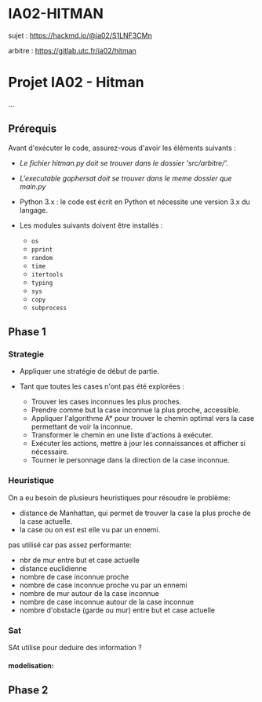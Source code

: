 # IA02-HITMAN

sujet : https://hackmd.io/@ia02/S1LNF3CMn

arbitre : https://gitlab.utc.fr/ia02/hitman 


# Projet IA02 - Hitman

...



## Prérequis

Avant d'exécuter le code, assurez-vous d'avoir les éléments suivants :

- *Le fichier hitman.py doit se trouver dans le dossier 'src/arbitre/'.*
- *L'executable gophersat doit se trouver dans le meme dossier que main.py*

- Python 3.x : le code est écrit en Python et nécessite une version 3.x du langage.

- Les modules suivants doivent être installés :
    - `os`
    - `pprint`
    - `random`
    - `time`
    - `itertools`
    - `typing`
    - `sys`
    - `copy`
    - `subprocess`


## Phase 1

### Strategie

- Appliquer une stratégie de début de partie.
- Tant que toutes les cases n'ont pas été explorées :

    - Trouver les cases inconnues les plus proches.
    - Prendre comme but la case inconnue la plus proche, accessible.
    - Appliquer l'algorithme A* pour trouver le chemin optimal vers la case permettant de voir la inconnue.
    - Transformer le chemin en une liste d'actions à exécuter.
    - Exécuter les actions, mettre à jour les connaissances et afficher si nécessaire.
    - Tourner le personnage dans la direction de la case inconnue.

### Heuristique 

On a eu besoin de plusieurs heuristiques pour résoudre le problème:
- distance de Manhattan, qui permet de trouver la case la plus proche de la case actuelle.
- la case ou on est est elle vu par un ennemi.

pas utilisé car pas assez performante:
- nbr de mur entre but et case actuelle
- distance euclidienne
- nombre de case inconnue proche
- nombre de case inconnue proche vu par un ennemi
- nombre de mur autour de la case inconnue
- nombre de case inconnue autour de la case inconnue
- nombre d'obstacle (garde ou mur) entre but et case actuelle





### Sat

SAt utilise pour deduire des information ?

#### modelisation:



## Phase 2
